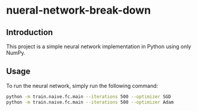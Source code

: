 # nueral-network-break-down

## Introduction

This project is a simple neural network implementation in Python using only NumPy.

## Usage

To run the neural network, simply run the following command:

```bash
python -m train.naive.fc.main --iterations 500 --optimizer SGD
python -m train.naive.fc.main --iterations 500 --optimizer Adam
```
